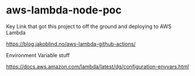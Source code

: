 # aws-lambda-node-poc

Key Link that got this project to off the ground and deploying to AWS Lambda

https://blog.jakoblind.no/aws-lambda-github-actions/


Environment Variable stuff

https://docs.aws.amazon.com/lambda/latest/dg/configuration-envvars.html